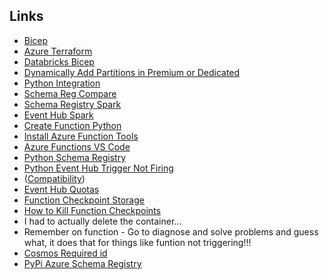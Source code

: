 ## Links

* [Bicep](https://learn.hashicorp.com/collections/terraform/azure-get-started)
* [Azure Terraform](https://learn.hashicorp.com/collections/terraform/azure-get-started)
* [Databricks Bicep](https://towardsdatascience.com/creating-azure-databricks-with-bicep-and-azure-devops-yaml-pipelines-4bf85be30cc7)
* [Dynamically Add Partitions in Premium or Dedicated](https://docs.microsoft.com/en-us/azure/event-hubs/dynamically-add-partitions)
* [Python Integration](https://azuresdkdocs.blob.core.windows.net/$web/python/azure-schemaregistry-avroserializer/latest/index.html#event-hubs-sending-integration)
* [Schema Reg Compare](https://www.syntio.net/en/labs-musings/schema-registry-comparison)
* [Schema Registry Spark](https://www.rakirahman.me/azure-schemaregistry-spark/)
* [Event Hub Spark](https://github.com/Azure/azure-event-hubs-spark)
* [Create Function Python](https://docs.microsoft.com/en-us/azure/azure-functions/create-first-function-vs-code-python)
* [Install Azure Function Tools](https://docs.microsoft.com/en-us/azure/azure-functions/functions-run-local?tabs=v3%2Cwindows%2Ccsharp%2Cportal%2Cbash%2Ckeda#install-the-azure-functions-core-tools)
* [Azure Functions VS Code](https://marketplace.visualstudio.com/items?itemName=ms-azuretools.vscode-azurefunctions)
* [Python Schema Registry](https://pypi.org/project/azure-schemaregistry-avroserializer/)
* [Python Event Hub Trigger Not Firing](https://docs.microsoft.com/en-us/answers/questions/339501/azure-function-not-being-triggered-with-eventhubtr.html)
* ([Compatibility](https://stevenheidel.medium.com/backward-vs-forward-compatibility-9c03c3db15c9#:~:text=Backward%20compatibility%20means%20that%20readers,writers%2*0with%20a%20newer%20schema))
* [Event Hub Quotas](https://docs.microsoft.com/en-us/azure/event-hubs/event-hubs-quotas)
* [Function Checkpoint Storage](https://shervyna.medium.com/event-triggered-azure-function-replays-retries-a3cb1efd17b5)
* [How to Kill Function Checkpoints](https://stackoverflow.com/questions/46199269/how-to-go-back-to-a-checkpoint-with-azure-eventhub-trigger-to-functions)
* I had to actually delete the container...
* Remember on function - Go to diagnose and solve problems and guess what, it does that for things like funtion not triggering!!!
* [Cosmos Required id](https://www.pmichaels.net/tag/the-input-content-is-invalid-because-the-required-properties-id-are-missing/)
* [PyPi Azure Schema Registry](https://pypi.org/project/azure-schemaregistry/)